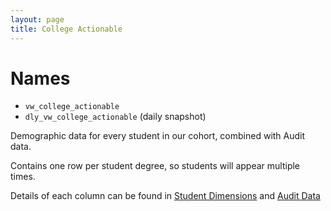 ```yaml
---
layout: page
title: College Actionable
---
```



# Names
- `vw_college_actionable`
- `dly_vw_college_actionable` (daily snapshot)

Demographic data for every student in our cohort, combined with Audit data.

Contains one row per student degree, so students will appear multiple times.

Details of each column can be found in [Student Dimensions](/dimensions) and [Audit Data](/audit_data)
